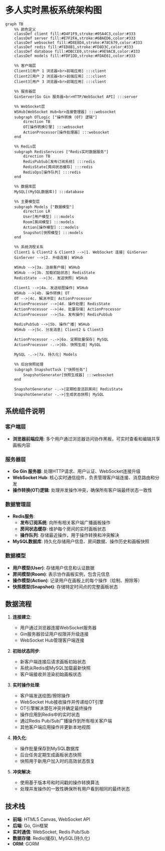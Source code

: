 # 多人实时黑板系统架构图

```mermaid
graph TB
    %% 颜色定义
    classDef client fill:#D4F1F9,stroke:#05A4C3,color:#333
    classDef server fill:#E7F2FA,stroke:#6BAED6,color:#333
    classDef websocket fill:#D8E8D4,stroke:#78C679,color:#333
    classDef redis fill:#FED8B1,stroke:#FD8D3C,color:#333
    classDef database fill:#DBCCE0,stroke:#9E9AC8,color:#333
    classDef models fill:#FDF1DD,stroke:#FDAE61,color:#333

    %% 客户端层
    Client1[用户 1 浏览器<br>前端应用] :::client
    Client2[用户 2 浏览器<br>前端应用] :::client
    Client3[用户 3 浏览器<br>前端应用] :::client
    
    %% 服务器层
    GinServer[Go Gin 服务器<br>HTTP/WebSocket API] :::server
    
    %% WebSocket层
    WSHub[WebSocket Hub<br>连接管理器] :::websocket
    subgraph OTLogic ["操作转换 (OT) 逻辑"]
        direction TB
        OT[操作转换引擎] :::websocket
        ActionProcessor[操作处理器] :::websocket
    end
    
    %% Redis层
    subgraph RedisServices ["Redis实时数据服务"]
        direction TB
        RedisPubSub[发布订阅系统] :::redis
        RedisState[房间状态缓存] :::redis
        RedisOps[操作队列] :::redis
    end
    
    %% 数据库层
    MySQL[(MySQL数据库)] :::database
    
    %% 主要模型层
    subgraph Models ["数据模型"]
        direction LR
        User[用户模型] :::models
        Room[房间模型] :::models
        Action[操作模型] :::models
        Snapshot[快照模型] :::models
    end
    
    %% 系统流程关系
    Client1 & Client2 & Client3 -->|1. WebSocket 连接| GinServer
    GinServer -->|2. 升级连接| WSHub
    
    WSHub -->|3a. 注册客户端| WSHub
    WSHub -->|3b. 加载初始状态| RedisState
    RedisState -->|3c. 发送快照| WSHub
    
    Client1 -->|4a. 发送绘图操作| WSHub
    WSHub -->|4b. 操作转换| OT
    OT -->|4c. 解决冲突| ActionProcessor
    ActionProcessor -->|4d. 操作处理| RedisState
    ActionProcessor -->|4e. 批量存储| ActionProcessor
    ActionProcessor -->|5a. 发布操作| RedisPubSub
    
    RedisPubSub -->|5b. 操作广播| WSHub
    WSHub -->|5c. 分发消息| Client2 & Client3
    
    ActionProcessor -.->|6a. 定期批量保存| MySQL
    ActionProcessor -.->|6b. 快照生成| MySQL
    
    MySQL -.->|7a. 持久化| Models
    
    %% 后台快照处理
    subgraph SnapshotTask ["快照任务"]
        SnapshotGenerator[快照生成器] :::websocket
    end
    
    SnapshotGenerator -.->|定期检查活跃房间| RedisState
    SnapshotGenerator -.->|生成状态快照| MySQL
```

## 系统组件说明

### 客户端层
- **浏览器前端应用**: 多个用户通过浏览器访问协作黑板，可实时查看和编辑共享画板内容

### 服务器层
- **Go Gin 服务器**: 处理HTTP请求、用户认证、WebSocket连接升级
- **WebSocket Hub**: 核心实时通信组件，负责管理客户端连接、消息路由和分发
- **操作转换(OT)逻辑**: 处理并发操作冲突，确保所有客户端最终状态一致性

### 数据管理层
- **Redis服务**:
  - **发布订阅系统**: 向所有相关客户端广播画板操作
  - **房间状态缓存**: 维护每个房间的实时画板状态
  - **操作队列**: 存储最近操作，用于操作转换和冲突解决
- **MySQL数据库**: 持久化存储用户信息、房间数据、操作历史和画板快照

### 数据模型
- **用户模型(User)**: 存储用户信息和认证数据
- **房间模型(Room)**: 表示协作画板实例，包含元信息
- **操作模型(Action)**: 记录用户在画板上的每个操作（绘制、擦除等）
- **快照模型(Snapshot)**: 存储特定时间点的完整画板状态

## 数据流程

1. **连接建立**:
   - 用户通过浏览器连接WebSocket服务器
   - Gin服务器验证用户权限并升级连接
   - WebSocket Hub管理客户端连接

2. **初始状态同步**:
   - 新客户端连接后请求画板初始状态
   - 系统从Redis或MySQL加载最新快照
   - 客户端接收并渲染初始画板状态

3. **实时操作处理**:
   - 客户端发送绘图/擦除操作
   - WebSocket Hub接收操作并传递给OT引擎
   - OT引擎解决潜在冲突并确定最终操作
   - 操作应用到Redis中的实时状态
   - 通过Redis Pub/Sub广播操作到所有相关客户端
   - 其他客户端应用操作并更新本地视图

4. **持久化**:
   - 操作批量保存到MySQL数据库
   - 后台任务定期生成画板状态快照
   - 快照用于新用户加入时的高效状态恢复

5. **冲突解决**:
   - 使用基于版本号和时间戳的操作转换算法
   - 处理并发操作的一致性确保所有用户看到相同的最终状态

## 技术栈

- **前端**: HTML5 Canvas, WebSocket API
- **后端**: Go, Gin框架
- **实时通信**: WebSocket, Redis Pub/Sub
- **数据存储**: Redis(缓存), MySQL(持久化)
- **ORM**: GORM

